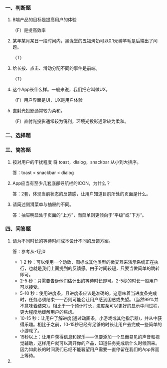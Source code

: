 ### 一、判断题

1. B端产品的目标是提高用户的体验

   （F）是提高效率

2. 某年某月某日一段时间内，黑泷堂的五福烤奶可以0.1元薅羊毛是后端出了问题。

   （T）

3. 给长按、点击、滑动分配不同的事件是前端。

   （T）

4. 这个App长什么样。一般来说，我们把它叫做UX。

   （F）用户界面是UI，UX是用户体验

5. 直射光投影通常较为柔和。

   （F）直射光投影通常较为锐利，环境光投影通常较为柔和。

   





### 二、选择题





### 三、简答题

1. 按对用户的干扰程度 将 toast，dialog，snackbar 从小到大排序。

   答：toast < snackbar < dialog

   

2. App应当有至少几套底部导航栏的ICON，为什么？

   答：2套，体现当前状态的反馈感，让用户知道目前所处的页面是什么。

   

3. 请简述侧滑菜单与抽屉的不同。

   答：抽屉明显处于页面的“上方”，而菜单则更倾向于“平级”或”下方“。













### 四、问答题

1. 请为不同时长的等待时间成本设计不同的反馈方案。

   答：参考从-1到0

   + 1-2 秒：可以使用一个动效，图标或其他类型的微交互来演示系统正在执行，也就是我们上面提到的反馈感。由于时间较短，只要当做简单的跳转即可。
   + 2-5 秒：只需要告诉他们估计出的等待时长即可。2-5秒的时长一般用户可以接受。
   + 5-10 秒：使用进度条，且进度条应该是准确的，这意味着当进度条完成时，任务必须结束——否则可能会让用户感到困惑或失望。（当然99%并不意味着结束）。相比于一个预计时长，进度条可以更好的显示中间过程，更大程度地缓解用户的焦虑。
   + 10-15 秒：让用户了解进度(通过动画条，小游戏或其他指示器)，并从中获得乐趣。相比于之前，10-15秒已经有足够的时长让用户去完成一些简单的小游戏了。
   + 15秒以上：让用户获得信息和娱乐——但要添加一个显而易见的声音和视觉辅助，这样用户就可以离开你的产品，知道任务完成后什么时候回来。因为如此长的时间我们已经不能奢望用户需要一直停留在我们的App界面上等待。

2. 